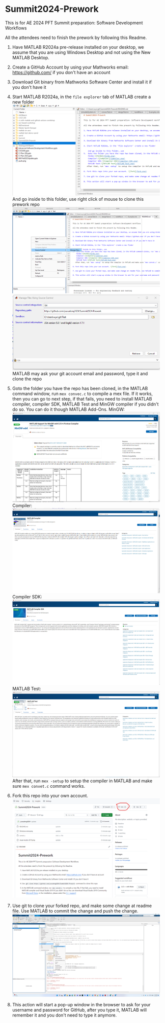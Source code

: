 # Summit2024-Prework

This is for AE 2024 PFT Summit preparation: Software Development Workflows

All the attendees need to finish the prework by following this Readme.

1. Have MATLAB R2024a pre-release installed on your desktop, we assume that you are using Windows Desktop and not using the New MATLAB Desktop.

2. Create a GitHub Account by using your Mathworks email: https://github.com/ if you don't have an account

3. Download Git binary from Mathworks Software Center and install it if you don't have it

4. Start MATLAB R2024a, in the `file explorer` tab of MATLAB create a new folder
   ![folder](folder.png) 
   And go inside to this folder, use right click of mouse to clone this prework repo
   ![GitClone1](GitClone1.png) 
   ![GitClone2](GitClone2.png)
   MATLAB may ask your git account email and password, type it and clone the repo
5.  Goto the folder you have the repo has been cloned, in the MATLAB command window, run `mex convec.c` to compile a mex file. If it works, then you can go to next step, if that fails, you need to install MATLAB compiler, compiler SDK, MATLAB Test and MinGW compiler if you didn't do so. You can do it though MATLAB Add-Ons. 
    MinGW:![MinGW](MinGW.png) 
    Compiler:![Compiler](Compiler.png)
    Compiler SDK:![Compiler-SDK](Compiler-SDK.png)
    MATLAB Test:![MATLAB Test](MATLAB-Test.png)
   After that, run `mex -setup` to setup the compiler in MATLAB and make sure `mex convet.c` command works.

6. Fork this repo into your own account. ![fork](fork.png)

7. Use git to clone your forked repo, and make some change at readme file. Use MATLAB to commit the change and push the change. ![push](push.png)

8. This action will start a pop-up window in the browser to ask for your username and password for GitHub, after you type it, MATLAB will remember it and you don't need to type it anymore.

